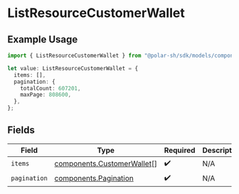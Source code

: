 # ListResourceCustomerWallet

## Example Usage

```typescript
import { ListResourceCustomerWallet } from "@polar-sh/sdk/models/components/listresourcecustomerwallet.js";

let value: ListResourceCustomerWallet = {
  items: [],
  pagination: {
    totalCount: 607201,
    maxPage: 808600,
  },
};
```

## Fields

| Field                                                                    | Type                                                                     | Required                                                                 | Description                                                              |
| ------------------------------------------------------------------------ | ------------------------------------------------------------------------ | ------------------------------------------------------------------------ | ------------------------------------------------------------------------ |
| `items`                                                                  | [components.CustomerWallet](../../models/components/customerwallet.md)[] | :heavy_check_mark:                                                       | N/A                                                                      |
| `pagination`                                                             | [components.Pagination](../../models/components/pagination.md)           | :heavy_check_mark:                                                       | N/A                                                                      |